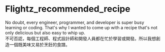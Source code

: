 # Flightz_recommended_recipe
No doubt, every engineer, programmer, and developer is super busy learning or coding. That's why I wanted to come up with a recipe that's not only delicious but also easy to whip up.   
不可否認，每個工程師、程式設計師和開發人員都在忙於學習或開發。所以我想創造一個既美味又易於烹飪的食譜。
